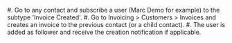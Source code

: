 #. Go to any contact and subscribe a user (Marc Demo for example) to the subtype 'Invoice Created'.
#. Go to Invoicing > Customers > Invoices and creates an invoice to the previous contact (or a child contact).
#. The user is added as follower and receive the creation notification if applicable.
